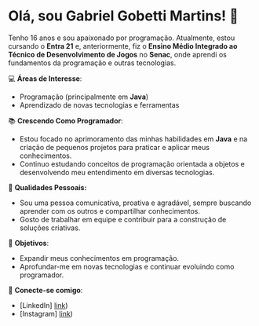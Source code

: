 
# Olá, sou Gabriel Gobetti Martins! 👋

Tenho 16 anos e sou apaixonado por programação. Atualmente, estou cursando o **Entra 21** e, anteriormente, fiz o **Ensino Médio Integrado ao Técnico de Desenvolvimento de Jogos** no **Senac**, onde aprendi os fundamentos da programação e outras tecnologias.

💻 **Áreas de Interesse**:
- Programação (principalmente em **Java**)
- Aprendizado de novas tecnologias e ferramentas

📚 **Crescendo Como Programador**:
- Estou focado no aprimoramento das minhas habilidades em **Java** e na criação de pequenos projetos para praticar e aplicar meus conhecimentos.
- Continuo estudando conceitos de programação orientada a objetos e desenvolvendo meu entendimento em diversas tecnologias.

🤝 **Qualidades Pessoais:**

- Sou uma pessoa comunicativa, proativa e agradável, sempre buscando aprender com os outros e compartilhar conhecimentos.
- Gosto de trabalhar em equipe e contribuir para a construção de soluções criativas.

🚀 **Objetivos**:
- Expandir meus conhecimentos em programação.
- Aprofundar-me em novas tecnologias e continuar evoluindo como programador.

🔗 **Conecte-se comigo**:
- [LinkedIn] [link](https://www.linkedin.com/in/gabriel-gobetti-martins-691069313/))
- [Instagram] [link](https://www.instagram.com/ig.gobetti?igsh=MW9jY3E0dnZmMG1xMQ==))


